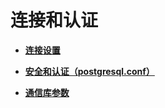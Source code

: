 # 连接和认证<a name="ZH-CN_TOPIC_0251900922"></a>

-   **[连接设置](连接设置.md)**  

-   **[安全和认证（postgresql.conf）](安全和认证（postgresql-conf）.md)**  

-   **[通信库参数](通信库参数.md)**  


